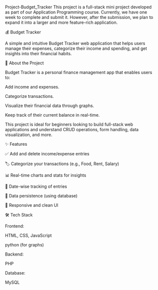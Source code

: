 Project-Budget_Tracker
This project is a full-stack mini project developed as part of our Application Programming course. Currently, we have one week to complete and submit it. However, after the submission, we plan to expand it into a larger and more feature-rich application.

💰 Budget Tracker

A simple and intuitive Budget Tracker web application that helps users manage their expenses, categorize their income and spending, and get insights into their financial habits.

📖 About the Project

Budget Tracker is a personal finance management app that enables users to:

Add income and expenses.

Categorize transactions.

Visualize their financial data through graphs.

Keep track of their current balance in real-time.

This project is ideal for beginners looking to build full-stack web applications and understand CRUD operations, form handling, data visualization, and more.

✨ Features

✅ Add and delete income/expense entries

🏷️ Categorize your transactions (e.g., Food, Rent, Salary)

📊 Real-time charts and stats for insights

📅 Date-wise tracking of entries

💾 Data persistence (using database)

🎨 Responsive and clean UI

🛠️ Tech Stack

Frontend:

HTML, CSS, JavaScript

python (for graphs)

Backend:

PHP

Database:

MySQL
